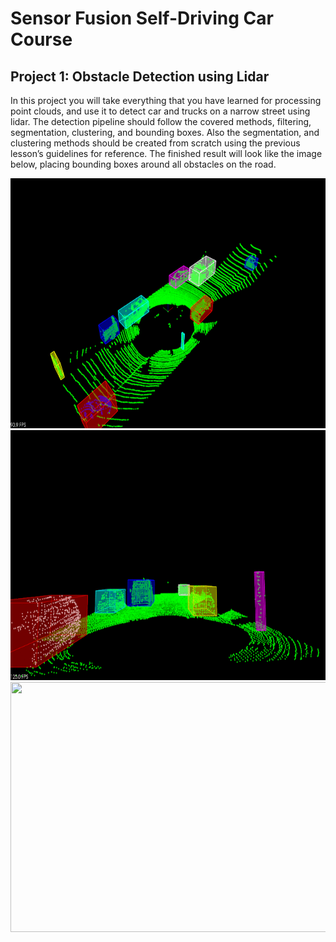 # Sensor Fusion Self-Driving Car Course
## Project 1: Obstacle Detection using Lidar



In this project you will take everything that you have learned for processing point clouds, and use it to detect car and trucks on a narrow street using lidar. The detection pipeline should follow the covered methods, filtering, segmentation, clustering, and bounding boxes. Also the segmentation, and clustering methods should be created from scratch using the previous lesson’s guidelines for reference. The finished result will look like the image below, placing bounding boxes around all obstacles on the road.

<img src="gifs/xy_view_data_1.gif" width="700" height="400" />

<img src="gifs/FPD_view_data_1.gif" width="700" height="400" />

<img src="gifs/FPS_view_data_2.gif" width="700" height="400" />
